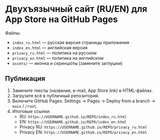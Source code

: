 # Двухъязычный сайт (RU/EN) для App Store на GitHub Pages

Файлы:
- `index_ru.html` — русская версия страницы приложения
- `index_en.html` — английская версия
- `privacy_ru.html` — политика на русском
- `privacy_en.html` — политика на английском
- `assets/` — иконка и скриншоты (замените заглушки)

## Публикация
1. Замените тексты (название, e-mail, App Store link) в HTML-файлах.
2. Загрузите всё в публичный репозиторий.
3. Включите GitHub Pages: Settings → Pages → Deploy from a branch → `main` / `/root`.
4. Итоговые ссылки:
   - RU: `https://USERNAME.github.io/REPO/index_ru.html`
   - EN: `https://USERNAME.github.io/REPO/index_en.html`
   - Privacy RU: `https://USERNAME.github.io/REPO/privacy_ru.html`
   - Privacy EN: `https://USERNAME.github.io/REPO/privacy_en.html`
